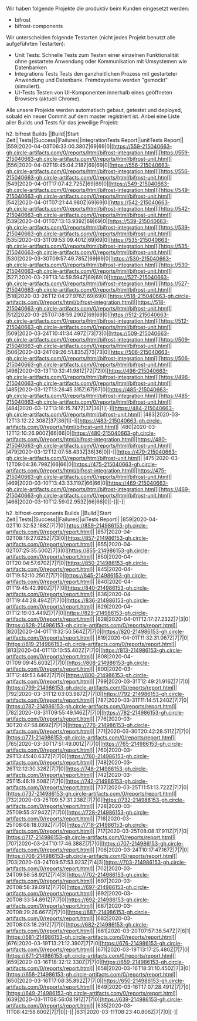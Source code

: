 
Wir haben folgende Projekte die produktiv beim Kunden eingesetzt werden:
- bifrost
- bifrost-components

Wir unterscheiden folgende Testarten (nicht jedes Projekt benutzt alle aufgeführten Testarten):
- Unit Tests:
    Schnelle Tests zum Testen einer einzelnen Funktionalität ohne gestartete Anwendung oder Kommunikation mit Umsystemen wie Datenbanken
- Integrations Tests
    Tests den ganzheitlichen Prozess mit gestarteter Anwendung und Datenbank. Fremdsysteme werden "gemockt" (simuliert).
- UI-Tests
    Testen von UI-Komponenten innerhalb eines geöffneten Browsers (aktuell Chrome).

Alle unsere Projekte werden automatisch gebaut, getestet und deployed, sobald ein neuer Commit auf dem master registriert ist.
Anbei eine Liste aller Builds und Tests für das jeweilige Projekt:

h2. bifrost Builds
||Build||Start Zeit||Tests||Success||Failures||integrationTests Report||unitTests Report||
|559|2020-04-03T06:33:00.380Z|69|69|0|[https://559-215040663-gh.circle-artifacts.com/0/reports/html/bifrost-integration.html]|[https://559-215040663-gh.circle-artifacts.com/0/reports/html/bifrost-unit.html]|
|556|2020-04-02T19:45:04.218Z|69|69|0|[https://556-215040663-gh.circle-artifacts.com/0/reports/html/bifrost-integration.html]|[https://556-215040663-gh.circle-artifacts.com/0/reports/html/bifrost-unit.html]|
|549|2020-04-01T17:07:42.725Z|69|69|0|[https://549-215040663-gh.circle-artifacts.com/0/reports/html/bifrost-integration.html]|[https://549-215040663-gh.circle-artifacts.com/0/reports/html/bifrost-unit.html]|
|542|2020-04-01T07:21:44.980Z|69|69|0|[https://542-215040663-gh.circle-artifacts.com/0/reports/html/bifrost-integration.html]|[https://542-215040663-gh.circle-artifacts.com/0/reports/html/bifrost-unit.html]|
|539|2020-04-01T07:13:13.939Z|69|69|0|[https://539-215040663-gh.circle-artifacts.com/0/reports/html/bifrost-integration.html]|[https://539-215040663-gh.circle-artifacts.com/0/reports/html/bifrost-unit.html]|
|535|2020-03-31T09:53:09.401Z|69|69|0|[https://535-215040663-gh.circle-artifacts.com/0/reports/html/bifrost-integration.html]|[https://535-215040663-gh.circle-artifacts.com/0/reports/html/bifrost-unit.html]|
|530|2020-03-30T09:57:49.785Z|69|69|0|[https://530-215040663-gh.circle-artifacts.com/0/reports/html/bifrost-integration.html]|[https://530-215040663-gh.circle-artifacts.com/0/reports/html/bifrost-unit.html]|
|527|2020-03-29T13:14:59.594Z|69|69|0|[https://527-215040663-gh.circle-artifacts.com/0/reports/html/bifrost-integration.html]|[https://527-215040663-gh.circle-artifacts.com/0/reports/html/bifrost-unit.html]|
|518|2020-03-26T12:04:27.976Z|69|69|0|[https://518-215040663-gh.circle-artifacts.com/0/reports/html/bifrost-integration.html]|[https://518-215040663-gh.circle-artifacts.com/0/reports/html/bifrost-unit.html]|
|512|2020-03-25T07:08:59.290Z|69|69|0|[https://512-215040663-gh.circle-artifacts.com/0/reports/html/bifrost-integration.html]|[https://512-215040663-gh.circle-artifacts.com/0/reports/html/bifrost-unit.html]|
|509|2020-03-24T10:41:34.497Z|73|73|0|[https://509-215040663-gh.circle-artifacts.com/0/reports/html/bifrost-integration.html]|[https://509-215040663-gh.circle-artifacts.com/0/reports/html/bifrost-unit.html]|
|506|2020-03-24T09:26:51.835Z|73|73|0|[https://506-215040663-gh.circle-artifacts.com/0/reports/html/bifrost-integration.html]|[https://506-215040663-gh.circle-artifacts.com/0/reports/html/bifrost-unit.html]|
|496|2020-03-13T10:32:41.981Z|72|72|0|[https://496-215040663-gh.circle-artifacts.com/0/reports/html/bifrost-integration.html]|[https://496-215040663-gh.circle-artifacts.com/0/reports/html/bifrost-unit.html]|
|485|2020-03-12T13:26:45.315Z|67|67|0|[https://485-215040663-gh.circle-artifacts.com/0/reports/html/bifrost-integration.html]|[https://485-215040663-gh.circle-artifacts.com/0/reports/html/bifrost-unit.html]|
|484|2020-03-12T13:16:15.747Z|37|36|1|[-]|[https://484-215040663-gh.circle-artifacts.com/0/reports/html/bifrost-unit.html]|
|483|2020-03-12T13:12:22.308Z|37|36|1|[-]|[https://483-215040663-gh.circle-artifacts.com/0/reports/html/bifrost-unit.html]|
|480|2020-03-12T12:10:26.900Z|66|66|0|[https://480-215040663-gh.circle-artifacts.com/0/reports/html/bifrost-integration.html]|[https://480-215040663-gh.circle-artifacts.com/0/reports/html/bifrost-unit.html]|
|479|2020-03-12T12:07:56.433Z|36|36|0|[-]|[https://479-215040663-gh.circle-artifacts.com/0/reports/html/bifrost-unit.html]|
|475|2020-03-12T09:04:36.798Z|66|66|0|[https://475-215040663-gh.circle-artifacts.com/0/reports/html/bifrost-integration.html]|[https://475-215040663-gh.circle-artifacts.com/0/reports/html/bifrost-unit.html]|
|469|2020-03-10T13:43:33.119Z|66|66|0|[https://469-215040663-gh.circle-artifacts.com/0/reports/html/bifrost-integration.html]|[https://469-215040663-gh.circle-artifacts.com/0/reports/html/bifrost-unit.html]|
|466|2020-03-10T12:59:02.953Z|66|66|0|[-]|[-]|

h2. bifrost-components Builds
||Build||Start Zeit||Tests||Success||Failures||uiTests Report||
|859|2020-04-02T10:32:52.188Z|7|7|0|[https://859-214986153-gh.circle-artifacts.com/0/reports/report.html]|
|857|2020-04-02T08:16:27.625Z|7|3|0|[https://857-214986153-gh.circle-artifacts.com/0/reports/report.html]|
|855|2020-04-02T07:25:35.500Z|7|3|0|[https://855-214986153-gh.circle-artifacts.com/0/reports/report.html]|
|850|2020-04-01T20:04:57.670Z|7|7|0|[https://850-214986153-gh.circle-artifacts.com/0/reports/report.html]|
|845|2020-04-01T19:52:10.250Z|7|7|0|[https://845-214986153-gh.circle-artifacts.com/0/reports/report.html]|
|840|2020-04-01T19:45:42.990Z|7|7|0|[https://840-214986153-gh.circle-artifacts.com/0/reports/report.html]|
|836|2020-04-01T19:44:28.494Z|7|7|0|[https://836-214986153-gh.circle-artifacts.com/0/reports/report.html]|
|829|2020-04-01T12:19:03.449Z|7|7|0|[https://829-214986153-gh.circle-artifacts.com/0/reports/report.html]|
|828|2020-04-01T12:17:27.232Z|7|3|0|[https://828-214986153-gh.circle-artifacts.com/0/reports/report.html]|
|820|2020-04-01T11:32:50.564Z|7|7|0|[https://820-214986153-gh.circle-artifacts.com/0/reports/report.html]|
|819|2020-04-01T11:32:31.067Z|7|7|0|[https://819-214986153-gh.circle-artifacts.com/0/reports/report.html]|
|813|2020-04-01T10:10:55.402Z|7|7|0|[https://813-214986153-gh.circle-artifacts.com/0/reports/report.html]|
|808|2020-04-01T09:09:45.603Z|7|7|0|[https://808-214986153-gh.circle-artifacts.com/0/reports/report.html]|
|800|2020-03-31T12:49:53.646Z|7|7|0|[https://800-214986153-gh.circle-artifacts.com/0/reports/report.html]|
|799|2020-03-31T12:49:21.916Z|7|7|0|[https://799-214986153-gh.circle-artifacts.com/0/reports/report.html]|
|792|2020-03-31T12:03:03.987Z|7|7|0|[https://792-214986153-gh.circle-artifacts.com/0/reports/report.html]|
|787|2020-03-31T11:14:51.240Z|7|7|0|[https://787-214986153-gh.circle-artifacts.com/0/reports/report.html]|
|782|2020-03-31T09:55:49.146Z|7|7|0|[https://782-214986153-gh.circle-artifacts.com/0/reports/report.html]|
|776|2020-03-30T20:47:58.869Z|7|7|0|[https://776-214986153-gh.circle-artifacts.com/0/reports/report.html]|
|771|2020-03-30T20:42:28.511Z|7|7|0|[https://771-214986153-gh.circle-artifacts.com/0/reports/report.html]|
|765|2020-03-30T17:51:49.001Z|7|7|0|[https://765-214986153-gh.circle-artifacts.com/0/reports/report.html]|
|760|2020-03-29T13:45:40.637Z|7|7|0|[https://760-214986153-gh.circle-artifacts.com/0/reports/report.html]|
|748|2020-03-26T12:12:30.328Z|7|7|0|[https://748-214986153-gh.circle-artifacts.com/0/reports/report.html]|
|742|2020-03-25T15:46:19.508Z|7|7|0|[https://742-214986153-gh.circle-artifacts.com/0/reports/report.html]|
|737|2020-03-25T11:51:13.722Z|7|7|0|[https://737-214986153-gh.circle-artifacts.com/0/reports/report.html]|
|732|2020-03-25T09:57:31.238Z|7|7|0|[https://732-214986153-gh.circle-artifacts.com/0/reports/report.html]|
|728|2020-03-25T09:55:37.942Z|7|7|0|[https://728-214986153-gh.circle-artifacts.com/0/reports/report.html]|
|718|2020-03-25T08:08:18.039Z|7|7|0|[https://718-214986153-gh.circle-artifacts.com/0/reports/report.html]|
|717|2020-03-25T08:08:17.911Z|7|7|0|[https://717-214986153-gh.circle-artifacts.com/0/reports/report.html]|
|707|2020-03-24T10:17:46.388Z|7|7|0|[https://707-214986153-gh.circle-artifacts.com/0/reports/report.html]|
|706|2020-03-24T10:17:47.167Z|7|7|0|[https://706-214986153-gh.circle-artifacts.com/0/reports/report.html]|
|703|2020-03-24T09:57:53.923Z|7|4|3|[https://703-214986153-gh.circle-artifacts.com/0/reports/report.html]|
|702|2020-03-24T09:56:58.921Z|7|4|3|[https://702-214986153-gh.circle-artifacts.com/0/reports/report.html]|
|697|2020-03-20T08:58:39.091Z|7|7|0|[https://697-214986153-gh.circle-artifacts.com/0/reports/report.html]|
|692|2020-03-20T08:33:54.891Z|7|7|0|[https://692-214986153-gh.circle-artifacts.com/0/reports/report.html]|
|687|2020-03-20T08:29:26.667Z|7|7|0|[https://687-214986153-gh.circle-artifacts.com/0/reports/report.html]|
|682|2020-03-20T08:03:18.291Z|7|7|0|[https://682-214986153-gh.circle-artifacts.com/0/reports/report.html]|
|681|2020-03-20T07:57:36.547Z|7|6|1|[https://681-214986153-gh.circle-artifacts.com/0/reports/report.html]|
|676|2020-03-19T13:21:12.390Z|7|7|0|[https://676-214986153-gh.circle-artifacts.com/0/reports/report.html]|
|671|2020-03-19T13:17:25.480Z|7|7|0|[https://671-214986153-gh.circle-artifacts.com/0/reports/report.html]|
|659|2020-03-16T18:32:12.330Z|7|7|0|[https://659-214986153-gh.circle-artifacts.com/0/reports/report.html]|
|658|2020-03-16T18:31:10.450Z|7|3|0|[https://658-214986153-gh.circle-artifacts.com/0/reports/report.html]|
|650|2020-03-16T17:08:35.892Z|7|7|0|[https://650-214986153-gh.circle-artifacts.com/0/reports/report.html]|
|649|2020-03-16T17:07:28.491Z|7|7|0|[https://649-214986153-gh.circle-artifacts.com/0/reports/report.html]|
|639|2020-03-11T08:56:08.191Z|7|7|0|[https://639-214986153-gh.circle-artifacts.com/0/reports/report.html]|
|635|2020-03-11T08:42:58.600Z|7|7|0|[-]|
|631|2020-03-11T08:23:40.806Z|7|7|0|[-]|
